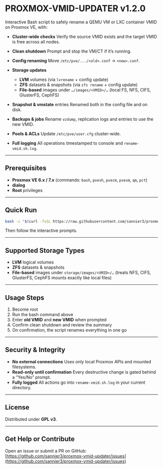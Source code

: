 # PROXMOX-VMID-UPDATER  v1.2.0

Interactive Bash script to safely rename a QEMU VM or LXC container VMID on Proxmox VE, with:

* **Cluster-wide checks**
  Verify the source VMID exists and the target VMID is free across all nodes.
* **Clean shutdown**
  Prompt and stop the VM/CT if it’s running.
* **Config renaming**
  Move `/etc/pve/.../<old>.conf` → `<new>.conf`.
* **Storage updates**

  * **LVM** volumes (via `lvrename` + config update)
  * **ZFS** datasets & snapshots (via `zfs rename` + config update)
  * **File-based** images under `…/images/<VMID>/…` (local FS, NFS, CIFS, GlusterFS, CephFS)
* **Snapshot & vmstate** entries
  Renamed both in the config file and on disk.
* **Backups & jobs**
  Rename `vzdump`, replication logs and entries to use the new VMID.
* **Pools & ACLs**
  Update `/etc/pve/user.cfg` cluster-wide.
* **Full logging**
  All operations timestamped to console and `rename-vmid.sh.log`.

---

## Prerequisites

* **Proxmox VE 6.x / 7.x**
  (commands: `bash`, `pvesh`, `pvecm`, `pvesm`, `qm`, `pct`)
* **dialog**
* **Root** privileges

---

## Quick Run

```bash
bash -c "$(curl -fsSL https://raw.githubusercontent.com/sannier3/proxmox-vmid-updater/main/rename-vmid.sh)"
```

Then follow the interactive prompts.

---

## Supported Storage Types

* **LVM** logical volumes
* **ZFS** datasets & snapshots
* **File-based** images under `storage/images/<VMID>/…`
  (treats NFS, CIFS, GlusterFS, CephFS mounts exactly like local files)

---

## Usage Steps

1. Become root
2. Run the bash command above
3. Enter **old VMID** and **new VMID** when prompted
4. Confirm clean shutdown and review the summary
5. On confirmation, the script renames everything in one go

---

## Security & Integrity

* **No external connections**
  Uses only local Proxmox APIs and mounted filesystems.
* **Read-only until confirmation**
  Every destructive change is gated behind a “Yes/No” prompt.
* **Fully logged**
  All actions go into `rename-vmid.sh.log` in your current directory.

---

## License

Distributed under **GPL v3**.

---

## Get Help or Contribute

Open an issue or submit a PR on GitHub:
[https://github.com/sannier3/proxmox-vmid-updater/issues](https://github.com/sannier3/proxmox-vmid-updater/issues)
